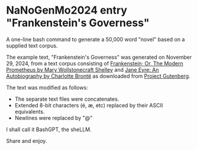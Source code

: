 # NaNoGenMo2024 entry "Frankenstein's Governess"

A one-line bash command to generate a 50,000 word "novel" based on a supplied text corpus.

The example text, "Frankenstein's Governess" was generated on November 29, 2024, from a text corpus consisting of [Frankenstein; Or, The Modern Prometheus by Mary Wollstonecraft Shelley](https://www.gutenberg.org/ebooks/42324) and [Jane Eyre: An Autobiography by Charlotte Brontë](https://www.gutenberg.org/ebooks/1260) as downloaded from [Project Gutenberg](https://www.gutenberg.org).

The text was modified as follows:
- The separate text files were concatenates. 
- Extended 8-bit characters (é, æ, etc) replaced by their ASCII equivalents.
- Newlines were replaced by "@"

I shall call it BashGPT, the sheLLM.

Share and enjoy.
